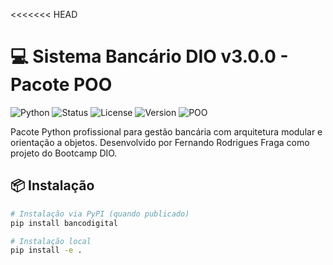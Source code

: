 <<<<<<< HEAD
# 💻 Sistema Bancário DIO v3.0.0 - Pacote POO

![Python](https://img.shields.io/badge/Python-3.10%2B-blue?logo=python)
![Status](https://img.shields.io/badge/Status-Concluído-brightgreen)
![License](https://img.shields.io/badge/License-MIT-orange)
![Version](https://img.shields.io/badge/Versão-3.0-ff69b4)
![POO](https://img.shields.io/badge/Orientação_Objetos-100%25-success)

Pacote Python profissional para gestão bancária com arquitetura modular e orientação a objetos. Desenvolvido por Fernando Rodrigues Fraga como projeto do Bootcamp DIO.

## 📦 Instalação

```bash
# Instalação via PyPI (quando publicado)
pip install bancodigital

# Instalação local
pip install -e .